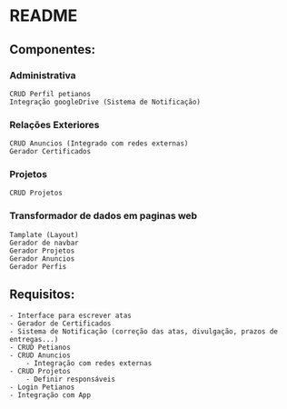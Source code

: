 # README

## Componentes:
### Administrativa
	CRUD Perfil petianos
	Integração googleDrive (Sistema de Notificação)

### Relações Exteriores
	CRUD Anuncios (Integrado com redes externas)
	Gerador Certificados

### Projetos
	CRUD Projetos

### Transformador de dados em paginas web
	Tamplate (Layout)
	Gerador de navbar
	Gerador Projetos
	Gerador Anuncios
	Gerador Perfis


## Requisitos:
	- Interface para escrever atas
	- Gerador de Certificados
	- Sistema de Notificação (correção das atas, divulgação, prazos de entregas...)
	- CRUD Petianos
	- CRUD Anuncios
		- Integração com redes externas		
	- CRUD Projetos
		- Definir responsáveis
	- Login Petianos
	- Integração com App
